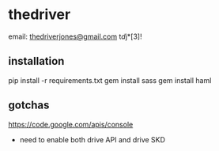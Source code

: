 thedriver
=========
email:  thedriverjones@gmail.com
t*d*j*[3]!

installation
------------

  pip install -r requirements.txt
  gem install sass
  gem install haml

gotchas
-----------


https://code.google.com/apis/console

 * need to enable both drive API and drive SKD
